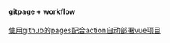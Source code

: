 
#### gitpage + workflow

[使用github的pages配合action自动部署vue项目](https://blog.csdn.net/weixin_44786530/article/details/128307715)
